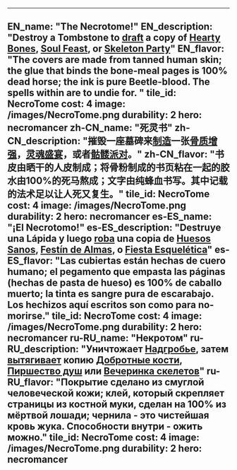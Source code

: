 ---

EN_name: "The Necrotome!"
EN_description: "Destroy a Tombstone to <u>draft</u> a copy of <a href = '../en/abilities#HeartyBones'>Hearty Bones</a>, <a href = '../en/abilities#SoulFeast'>Soul Feast</a>, or <a href = '../en/abilities#SkeletonParty'>Skeleton Party</a>"
EN_flavor: "The covers are made from tanned human skin; the glue that binds the bone-meal pages is 100% dead horse; the ink is pure Beetle-blood. The spells within are to undie for.  "
tile_id: NecroTome
cost: 4
image: /images/NecroTome.png
durability: 2
hero: necromancer
zh-CN_name: "死灵书"
zh-CN_description: "摧毁一座墓碑来<u>制造</u>一张<a href = '../zh_cn/abilities#HeartyBones'>骨质增强</a>，<a href = '../zh_cn/abilities#SoulFeast'>灵魂盛宴</a>，或者<a href = '../zh_cn/abilities#SkeletonParty'>骷髅派对</a>。"
zh-CN_flavor: "书皮由晒干的人皮制成；将骨粉制成的书页粘在一起的胶水由100%的死马熬成；文字由纯蜂血书写。其中记载的法术足以让人死又复生。"
tile_id: NecroTome
cost: 4
image: /images/NecroTome.png
durability: 2
hero: necromancer
es-ES_name: "¡El Necrotomo!"
es-ES_description: "Destruye una Lápida y luego <u>roba</u> una copia de <a href = '../es_es/abilities#HeartyBones'>Huesos Sanos</a>, <a href = '../es_es/abilities#SoulFeast'>Festín de Almas</a>, o  <a href = '../es_es/abilities#SkeletonParty'>Fiesta Esquelética</a>"
es-ES_flavor: "Las cubiertas están hechas de cuero humano; el pegamento que empasta las páginas (hechas de pasta de hueso) es 100% de caballo muerto; la tinta es sangre pura de escarabajo. Los hechizos aquí escritos son como para no-morirse."
tile_id: NecroTome
cost: 4
image: /images/NecroTome.png
durability: 2
hero: necromancer
ru-RU_name: "Некротом"
ru-RU_description: "Уничтожает <a href = '../ru_ru/items#Tombstone'>Надгробье</a>, затем <u>вытягивает</u> копию <a href = '../ru_ru/abilities#HeartyBones'>Добротные кости</a>, <a href = '../ru_ru/abilities#SoulFeast'>Пиршество душ</a> или <a href = '../ru_ru/abilities#SkeletonParty'>Вечеринка скелетов</a>"
ru-RU_flavor: "Покрытие сделано из смуглой человеческой кожи; клей, который скрепляет страницы из костной муки, сделан на 100% из мёртвой лошади; чернила - это чистейшая кровь жука. Способности внутри - ожить можно."
tile_id: NecroTome
cost: 4
image: /images/NecroTome.png
durability: 2
hero: necromancer
---